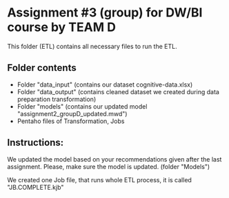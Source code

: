# Assignment #3 (group) for DW/BI course by TEAM D

This folder (ETL) contains all necessary files to run the ETL.

## Folder contents

  - Folder "data_input" (contains our dataset cognitive-data.xlsx)
  - Folder "data_output" (contains cleaned dataset we created during data preparation transformation)
  - Folder "models" (contains our updated model "assignment2_groupD_updated.mwd")
  - Pentaho files of Transformation, Jobs

## Instructions:

We updated the model based on your recommendations given after the last assignment. Please, make sure the model is updated. (folder "Models")

We created one Job file, that runs whole ETL process, it is called "JB.COMPLETE.kjb"